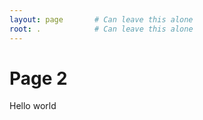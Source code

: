 ```yaml
---
layout: page       # Can leave this alone
root: .            # Can leave this alone
---
```


# Page 2
Hello world
